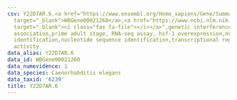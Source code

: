 ```yaml
---
csv: Y22D7AR.6,<a href="https://www.ensembl.org/Homo_sapiens/Gene/Summary?db=core;g=WBGene00021260"
  target="_blank">WBGene00021260</a>,<a href="https://www.ncbi.nlm.nih.gov/pubmed/30894454"
  target="_blank"><i class="fas fa-file"></i></a>",genetic interference,functional
  association,prime adult stage, RNA-seq assay, hsf-1 overexpression,nucleotide sequence
  identification,nucleotide sequence identification,transcriptional regulation,up-regulates
  activity
data_alias: Y22D7AR.6
data_id: WBGene00021260
data_numevidence: 1
data_species: Caenorhabditis elegans
data_taxid: '6239'
title: Y22D7AR.6
---
```

